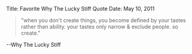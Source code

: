 Title: Favorite Why The Lucky Stiff Quote
Date: May 10, 2011

>"when you don't create things, you become defined by your tastes rather than
>ability. your tastes only narrow & exclude people. so create."  

--Why The Lucky Stiff
